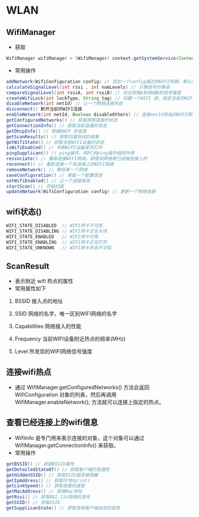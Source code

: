 # WLAN

## WifiManager

- 获取

```java
WifiManager wifiManager = (WifiManager) context.getSystemService(Context.WIFI_SERVICE);
```

- 常用操作

```java
addNetwork(WifiConfiguration config) // 添加一个config描述的WIFI网络，默认情况下，这个WIFI网络是DISABLE状态的。
calculateSignalLevel(int rssi , int numLevels) // 计算信号的等级
compareSignalLevel(int rssiA, int rssiB) // 对比网络A和网络B的信号强度
createWifiLock(int lockType, String tag) // 创建一个WIFI 锁，锁定当前的WIFI连接
disableNetwork(int netId) // 让一个网络连接失效
disconnect() 断开当前的WIFI连接
enableNetwork(int netId, Boolean disableOthers) // 连接netId所指的WIFI网络，并是其他的网络都被禁用
getConfiguredNetworks() // 获取网络连接的状态
getConnectionInfo() // 获取当前连接的信息
getDhcpInfo() // 获取DHCP 的信息
getScanResults() // 获取扫描测试的结果
getWifiState() // 获取当前WIFI设备的状态
isWifiEnabled() // 判断WIFI设备是否打开
pingSupplicant() // ping操作，和PC的ping操作相同作用
ressociate() // 重新连接WIFI网络，即使该网络是已经被连接上的
reconnect() // 重新连接一个未连接上的WIFI网络
removeNetwork() // 移除某一个网络
saveConfiguration() // 保留一个配置信息
setWifiEnabled() // 让一个连接有效
startScan() // 开始扫描
updateNetwork(WifiConfiguration config) // 更新一个网络连接
```

## wifi状态()

```java
WIFI_STATE_DISABLED  // WIFI网卡不可用 
WIFI_STATE_DISABLING // WIFI网卡正在关闭 
WIFI_STATE_ENABLED 	 // WIFI网卡可用 
WIFI_STATE_ENABLING  // WIFI网卡正在打开 
WIFI_STATE_UNKNOWN 	 // WIFI网卡状态不可知
```

## ScanResult

- 表示附近 wifi 热点的属性
- 常用属性如下

1.  BSSID 接入点的地址

2. SSID 网络的名字，唯一区别WIFI网络的名字

3. Capabilities 网络接入的性能

4. Frequency 当前WIFI设备附近热点的频率(MHz)

5. Level 所发现的WIFI网络信号强度

## 连接wifi热点

- 通过 WifiManager.getConfiguredNetworks() 方法会返回 WifiConfiguration 对象的列表，然后再调用 WifiManager.enableNetwork(); 方法就可以连接上指定的热点。

## 查看已经连接上的wifi信息

- WifiInfo 是专门用来表示连接的对象，这个对象可以通过 WifiManager.getConnectionInfo() 来获取。
- 常用操作

```java
getBSSID() // 获取BSSID属性
getDetailedStateOf() // 获取客户端的连通性
getHiddenSSID() // 获取SSID是否被隐藏
getIpAddress() // 获取IP地址(int)
getLinkSpeed() // 获取连接的速度
getMacAddress() // 获取Mac地址
getRssi() // 获取802.11n网络的信号
getSSID() // 获取SSID
getSupplicanState() // 获取具体客户端状态的信息
```